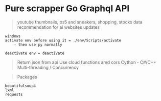 # Pure scrapper Go Graphql API
> youtube thumbnails, 
> ps5 and sneakers, shopping, 
> stocks data recommendation for ai 
> websites updates

```
windows
activate env before using it = ./env/Scripts/activate
    - then use py normally

deactivate env = deactivate 
```
> Return json from api
> Use cloud functions amd cors
> Cython - C#/C++
> Multi-threading / Concurrency


> Packages
```
beautifulsoup4
lxml
requests
```